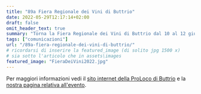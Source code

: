 ```yaml
---
title: "89a Fiera Regionale dei Vini di Buttrio"
date: 2022-05-29T12:17:14+02:00
draft: false
omit_header_text: true
summary: "Torna la Fiera Regionale dei Vini di Buttrio dal 10 al 12 giugno 2022 nella magnifica Villa di Toppo – Florio e nel suo parco storico ..."
tags: ["comunicazioni"]
url: "/89a-fiera-regionale-dei-vini-di-buttrio/"
# ricordarsi di inserire la featured_image (di solito jpg 1500 x)
# sia sotto l'articolo che in assets\images
featured_image: "FieraDeiVini2022.jpg"
---
```


Per maggiori informazioni vedi il [sito internet della ProLoco di Buttrio](http://www.buri.it/) e la [nostra pagina relativa all'evento](/eventi/l-89a-fiera-regionale-dei-vini-di-buttrio-accoglie-i-camperisti/).
